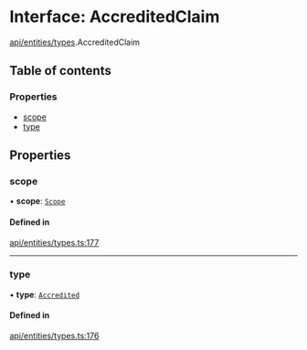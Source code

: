 # Interface: AccreditedClaim

[api/entities/types](../wiki/api.entities.types).AccreditedClaim

## Table of contents

### Properties

- [scope](../wiki/api.entities.types.AccreditedClaim#scope)
- [type](../wiki/api.entities.types.AccreditedClaim#type)

## Properties

### scope

• **scope**: [`Scope`](../wiki/api.entities.types.Scope)

#### Defined in

[api/entities/types.ts:177](https://github.com/PolymeshAssociation/polymesh-sdk/blob/8a9e72221/src/api/entities/types.ts#L177)

___

### type

• **type**: [`Accredited`](../wiki/api.entities.types.ClaimType#accredited)

#### Defined in

[api/entities/types.ts:176](https://github.com/PolymeshAssociation/polymesh-sdk/blob/8a9e72221/src/api/entities/types.ts#L176)
